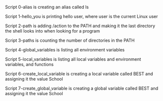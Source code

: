 Script 0-alias is creating an alias called ls

Script 1-hello_you is printing hello user, where user is the current Linux user

Script 2-path is adding /action to the PATH and making it the last directory the shell looks into when looking for a program

Script 3-paths is counting the number of directories in the PATH

Script 4-global_variables is listing all environment variables

Script 5-local_variables is listing all local variables and environment variables, and functions

Script 6-create_local_variable is creating a local variable called BEST and assigning it the value School

Script 7-create_global_variable is creating a global variable called BEST and assigning it the value School
